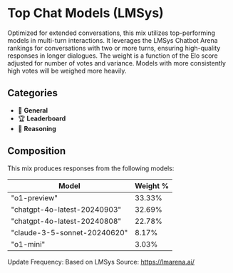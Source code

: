 # Top Chat Models (LMSys)

Optimized for extended conversations, this mix utilizes top-performing models in multi-turn interactions. It leverages the LMSys Chatbot Arena rankings for conversations with two or more turns, ensuring high-quality responses in longer dialogues. The weight is a function of the Elo score adjusted for number of votes and variance. Models with more consistently high votes will be weighed more heavily.

## Categories

- 💬 **General**
- 🏆 **Leaderboard**
- 🧠 **Reasoning**

## Composition

This mix produces responses from the following models:

| Model                        | Weight % |
| ---------------------------- | -------- |
| "o1-preview"                 | 33.33%   |
| "chatgpt-4o-latest-20240903" | 32.69%   |
| "chatgpt-4o-latest-20240808" | 22.78%   |
| "claude-3-5-sonnet-20240620" | 8.17%    |
| "o1-mini"                    | 3.03%    |

Update Frequency: Based on LMSys
Source: <https://lmarena.ai/>
